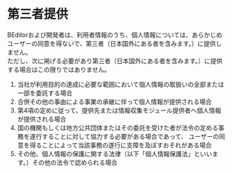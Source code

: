 # 第三者提供
BEditorおよび開発者は、利用者情報のうち、個人情報については、あらかじめユーザーの同意を得ないで、第三者（日本国外にある者を含みます。）に提供しません。  
ただし、次に掲げる必要があり第三者（日本国外にある者を含みます。）に提供する場合はこの限りではありません。
1. 当社が利用目的の達成に必要な範囲において個人情報の取扱いの全部または一部を委託する場合
2. 合併その他の事由による事業の承継に伴って個人情報が提供される場合
3. 第4項の定めに従って、提供先または情報収集モジュール提供者へ個人情報が提供される場合
4. 国の機関もしくは地方公共団体またはその委託を受けた者が法令の定める事務を遂行することに対して協力する必要がある場合であって、
ユーザーの同意を得ることによって当該事務の遂行に支障を及ぼすおそれがある場合
5. その他、個人情報の保護に関する法律（以下「個人情報保護法」といいます。）その他の法令で認められる場合
